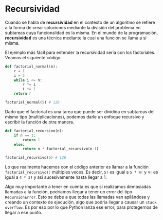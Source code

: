 # Recursividad

Cuando se habla de **recursividad** en el contexto de un algoritmo se refiere a la forma de crear soluciones mediante la división del problema en subtareas cuya funcionalidad es la misma. En el mundo de la programación,  **recursividad** es una técnica mediante la cual una función se llama a sí misma.

 El ejemplo más fácil para entender la recursividad sería con los factoriales. Veamos el siguiente código

```python
def factorial_normal(n):
    r = 1
    i = 2
    while i <= n:
        r *= i
        i += 1
    return r

factorial_normal(5) # 120
```

Dado que el factorial es una tarea que puede ser dividida en subtareas del mismo tipo (multiplicaciones), podemos darle un enfoque recursivo y escribir la función de otra manera.

```python
def factorial_recursivo(n):
    if n == 1:
        return 1
    else:
        return n * factorial_recursivo(n-1)

factorial_recursivo(5) # 120
```

Lo que realmente hacemos con el código anterior es llamar a la función `factorial_recursivo()` múltiples veces. Es decir, `5!` es igual a `5 * 4!` y `4!` es igual a `4 * 3!` y así sucesivamente hasta llegar a 1.

Algo muy importante a tener en cuenta es que si realizamos demasiadas llamadas a la función, podríamos llegar a tener un error del tipo `RecursionError`. Esto se debe a que todas las llamadas van apilándose y creando un contexto de ejecución, algo que podría llegar a causar un `stack overflow`. Es por eso por lo que Python lanza ese error, para protegernos de llegar a ese punto.